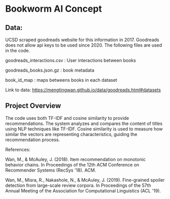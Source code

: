 # Bookworm AI Concept 

## Data: 
UCSD scraped goodreads website for this information in 2017. Goodreads does not allow api keys to be used since 2020. The following files are used in the code. 

goodreads_interactions.csv : User interactions between books 

goodreads_books.json.gz : book metadata

book_id_map : maps betweens books in each dataset 

Link to data: https://mengtingwan.github.io/data/goodreads.html#datasets

## Project Overview

The code uses both TF-IDF and cosine similarity to provide recommendations. The system analyzes and compares the content of titles using NLP techniques like TF-IDF. Cosine similarity is used to measure how similar the vectors are representing characteristics, guiding the recommendation process.


References: 

Wan, M., & McAuley, J. (2018). Item recommendation on monotonic behavior chains. In Proceedings of the 12th ACM Conference on Recommender Systems (RecSys '18). ACM.

Wan, M., Misra, R., Nakashole, N., & McAuley, J. (2019). Fine-grained spoiler detection from large-scale review corpora. In Proceedings of the 57th Annual Meeting of the Association for Computational Linguistics (ACL '19).
